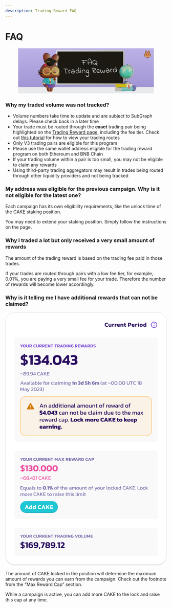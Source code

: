 ```yaml
---
description: Trading Reward FAQ
---
```


# FAQ

<figure><img src="../../.gitbook/assets/faq-tradingreward.png" alt=""><figcaption></figcaption></figure>

### Why my traded volume was not tracked?

* Volume numbers take time to update and are subject to SubGraph delays. Please check back in a later time
* Your trade must be routed through the **exact** trading pair being highlighted on the [Trading Reward page](https://pancakeswap.finance/trading-reward#rewards-breakdown), including the fee tier. Check out [this tutorial](https://docs.pancakeswap.finance/products/pancakeswap-exchange/fees-and-routes#check-the-fee-rate-and-fee-amount-that-is-currently-applied) for how to view your trading routes
* Only V3 trading pairs are eligible for this program
* Please use the same wallet address eligible for the trading reward program on both Ethereum and BNB Chain
* If your trading volume within a pair is too small, you may not be eligible to claim any rewards
* Using third-party trading aggregators may result in trades being routed through other liquidity providers and not being tracked

### My address was eligible for the previous campaign. Why is it not eligible for the latest one?

Each campaign has its own eligibility requirements, like the unlock time of the CAKE staking position.

You may need to extend your staking position. Simply follow the instructions on the page.

### Why I traded a lot but only received a very small amount of rewards

The amount of the trading reward is based on the trading fee paid in those trades.

If your trades are routed through pairs with a low fee tier, for example, 0.01%, you are paying a very small fee for your trade. Therefore the number of rewards will become lower accordingly.

### Why is it telling me I have additional rewards that can not be claimed?

![](<../../.gitbook/assets/image (5).png>)

The amount of CAKE locked in the position will determine the maximum amount of rewards you can earn from the campaign. Check out the footnote from the “Max Reward Cap” section.

While a campaign is active, you can add more CAKE to the lock and raise this cap at any time.
